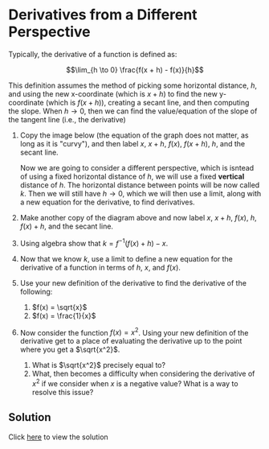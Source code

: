 # Derivatives from a Different Perspective

Typically, the derivative of a function is defined as:

$$\lim_{h \to 0} \frac{f(x + h) - f(x)}{h}$$

This definition assumes the method of picking some horizontal distance, $h$, and using the new x-coordinate (which is $x + h$) to find the new y-coordinate (which is $f(x + h)$), creating a secant line, and then computing the slope. When $h \to 0$, then we can find the value/equation of the slope of the tangent line (i.e., the derivative)

1. Copy the image below (the equation of the graph does not matter, as long as it is "curvy"), and then label $x$, $x + h$, $f(x)$, $f(x + h)$, $h$, and the secant line.

    Now we are going to consider a different perspective, which is isntead of using a fixed horizontal distance of $h$, we will use a fixed **vertical** distance of $h$. The horizontal distance between points will be now called $k$. Then we will still have $h \to 0$, which we will then use a limit, along with a new equation for the derivative, to find derivatives.

2. Make another copy of the diagram above and now label $x$, $x + h$, $f(x)$, $h$, $f(x) + h$, and the secant line.
3. Using algebra show that $k = f^{-1}(f(x) + h) - x$.
4. Now that we know $k$, use a limit to define a new equation for the derivative of a function in terms of $h$, $x$, and $f(x)$.
5. Use your new definition of the derivative to find the derivative of the following:
    1. $f(x) = \sqrt{x}$
    2. $f(x) = \frac{1}{x}$
6. Now consider the function $f(x) = x^2$. Using your new definition of the derivative get to a place of evaluating the derivative up to the point where you get a $\sqrt{x^2}$.
    1. What is $\sqrt{x^2}$ precisely equal to? 
    2. What, then becomes a difficulty when considering the derivative of $x^2$ if we consider when $x$ is a negative value? What is a way to resolve this issue?

## Solution
Click [here](../assets/take-home-quiz-2.pdf) to view the solution

